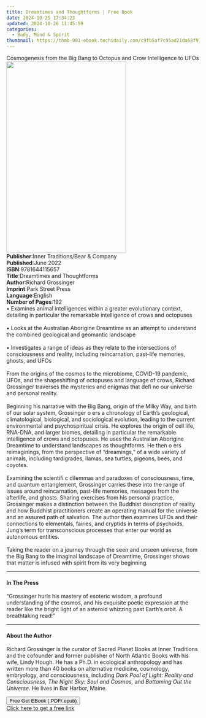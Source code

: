 ```yaml
---
title: Dreamtimes and Thoughtforms | Free Book
date: 2024-10-25 17:34:23
updated: 2024-10-26 11:45:59
categories:
  - Body, Mind & Spirit
thumbnail: https://thmb-001-ebook.techidaily.com/c9fb5af7c95ad21da68f979521a3e40912b20e5e33f8b1433c25fdf381a26fe2.jpg
---
```

<main id="book-container">
  <div class="flex flex-col">
    <div class="book-brief flex-1 py-6 px-4 sm:p-6 md:py-10 md:px-8">
      <!-- brief-->
      <div class="book-brief-main">
        Cosmogenesis from the Big Bang to Octopus and Crow Intelligence to UFOs
      </div>
    </div>
    <div
      class="book-meta-info flex-1 grid gap-4 col-start-1 col-end-3 row-start-1 sm:mb-6 sm:grid-cols-4 lg:gap-6 lg:col-start-2 lg:row-end-6 lg:row-span-6 lg:mb-0"
    >
      <div
        class="book-meta-info-left place-content-center mt-4 p-4 text-sm leading-6 col-start-2 col-span-2 dark:text-slate-400"
      >
        <img
          class="w-full h-500 object-cover rounded-lg sm:h-255 sm:col-span-2 lg:col-span-full"
          src="https://img-001-ebook.techidaily.com/eaf212b10328fa12a1b3a966f85061a901b7053d2b4b250fd84894ddd9f580b0.jpg"
          alt=""
          width="312"
          height="500"
        />
      </div>
      <div
        class="book-meta-info-right mt-2 col-start-1 row-start-2 col-span-3 self-center"
      >
        <!-- meta data  -->
        <div class="flex flex-col px-4 md:px-8">
          <div class="flex-1">
            <strong>Publisher</strong>:<span class="px-2"
              >Inner Traditions/Bear &amp; Company</span
            >
          </div>
          <div class="flex-1">
            <strong>Published</strong>:<span class="px-2">June 2022</span>
          </div>
          <div class="flex-1">
            <strong>ISBN</strong>:<span class="px-2">9781644115657</span>
          </div>
          <div class="flex-1">
            <strong>Title</strong>:<span class="px-2"
              >Dreamtimes and Thoughtforms</span
            >
          </div>
          <div class="flex-1">
            <strong>Author</strong>:<span class="px-2">Richard Grossinger</span>
          </div>
          <div class="flex-1">
            <strong>Imprint</strong>:<span class="px-2">Park Street Press</span>
          </div>
          <div class="flex-1">
            <strong>Language</strong>:<span class="px-2">English</span>
          </div>
          <div class="flex-1">
            <strong>Number of Pages</strong>:<span class="px-2">192</span>
          </div>
        </div>
      </div>
    </div>
    <div class="book-description flex-1 py-6 px-4 sm:p-6 md:py-10 md:px-8">
      <div class="book-description-main">
        <div accordion-content="" id="description">
          • Examines animal intelligences within a greater evolutionary context,
          detailing in particular the remarkable intelligence of crows and
          octopuses <br /><br />• Looks at the Australian Aborigine Dreamtime as
          an attempt to understand the combined geological and geomantic
          landscape <br /><br />• Investigates a range of ideas as they relate
          to the intersections of consciousness and reality, including
          reincarnation, past-life memories, ghosts, and UFOs <br /><br />From
          the origins of the cosmos to the microbiome, COVID-19 pandemic, UFOs,
          and the shapeshifting of octopuses and language of crows, Richard
          Grossinger traverses the mysteries and enigmas that defi ne our
          universe and personal reality.<br /><br />Beginning his narrative with
          the Big Bang, origin of the Milky Way, and birth of our solar system,
          Grossinger o ers a chronology of Earth’s geological, climatological,
          biological, and sociological evolution, leading to the current
          environmental and psychospiritual crisis. He explores the origin of
          cell life, RNA-DNA, and larger biomes, detailing in particular the
          remarkable intelligence of crows and octopuses. He uses the Australian
          Aborigine Dreamtime to understand landscapes as thoughtforms. He then
          o ers reimaginings, from the perspective of “dreamings,” of a wide
          variety of animals, including tardigrades, llamas, sea turtles,
          pigeons, bees, and coyotes. <br /><br />Examining the scientifi c
          dilemmas and paradoxes of consciousness, time, and quantum
          entanglement, Grossinger carries these into the range of issues around
          reincarnation, past-life memories, messages from the afterlife, and
          ghosts. Sharing exercises from his personal practice, Grossinger makes
          a distinction between the Buddhist description of reality and how
          Buddhist practitioners create an operating manual for the universe and
          an assured path of salvation. The author then examines UFOs and their
          connections to elementals, fairies, and cryptids in terms of
          psychoids, Jung’s term for transconscious processes that enter our
          world as autonomous entities. <br /><br />Taking the reader on a
          journey through the seen and unseen universe, from the Big Bang to the
          imaginal landscape of Dreamtime, Grossinger shows that matter is
          infused with spirit from its very beginning.
        </div>
        <div class="accordion-fader"></div>
      </div>
    </div>
    <div class="book-excerpts flex-1 py-6 px-4 sm:p-6 md:py-10 md:px-8">
      <!-- excerpts-->
      <div class="book-excerpts-main">
        <hr />
        <h4 class="placeholder placeholder-heading">
          <span>In The Press</span>
        </h4>
        <p>
          “Grossinger hurls his mastery of esoteric wisdom, a profound
          understanding of the cosmos, and his exquisite poetic expression at
          the reader like the bright light of an asteroid whizzing past Earth’s
          orbit. A breathtaking read!”
        </p>
      </div>
    </div>
    <div class="book-about-author flex-1 py-6 px-4 sm:p-6 md:py-10 md:px-8">
      <!-- about author-->
      <div class="book-main-author-main">
        <hr />
        <h4 class="placeholder placeholder-heading">
          <span>About the Author</span>
        </h4>
        <p>
          Richard Grossinger is the curator of Sacred Planet Books at Inner
          Traditions and the cofounder and former publisher of North Atlantic
          Books with his wife, Lindy Hough. He has a Ph.D. in ecological
          anthropology and has written more than 40 books on alternative
          medicine, cosmology, embryology, and consciousness, including
          <i>Dark Pool of Light: Reality and Consciousness,</i>
          <i>The Night Sky: Soul and Cosmos,</i> and
          <i>Bottoming Out the Universe</i>. He lives in Bar Harbor, Maine.
        </p>
      </div>
    </div>
    <div class="book-free-get flex-1 py-6 px-4 sm:p-6 md:py-10 md:px-8">
      <button
        id="btn-free-get"
        class="bg-blue-500 hover:bg-blue-700 text-white font-bold py-2 px-4 rounded"
      >
        Free Get EBook (.PDF/.epub)
      </button>
      <div id="countdown-display" class="px-2 text-lg mt-2"></div>
      <a
        id="free-link"
        class="hidden bg-blue-500 hover:bg-blue-700 text-white font-bold py-2 px-4 rounded"
        href="https://www.ebooks.com/en-us/book/210410939/dreamtimes-and-thoughtforms/richard-grossinger/"
        target="_blank"
        >Click here to get a free link</a
      >
    </div>
    <script>
      let countdownTime = 0;
      let countdownInterval = null;
      document
        .getElementById('btn-free-get')
        .addEventListener('click', startCountdown);
      function startCountdown() {
        countdownTime = new Date().getTime() + 60000 * 3;
        countdownInterval = setInterval(updateCountdown, 1000);
        document.getElementById('btn-free-get').disabled = true;
        document
          .getElementById('btn-free-get')
          .classList.add('bg-gray-500', 'cursor-not-allowed');
      }
      function updateCountdown() {
        let currentTime = new Date().getTime();
        let timeLeft = countdownTime - currentTime;
        let secondsLeft = Math.floor(timeLeft / 1000);
        document.getElementById('countdown-display').innerHTML =
          `Remaining time: ${secondsLeft} seconds.`;
        if (secondsLeft <= 0) {
          clearInterval(countdownInterval);
          document.getElementById('btn-free-get').classList.add('hidden');
          document.getElementById('free-link').classList.remove('hidden');
          document.getElementById('countdown-display').innerHTML = '';
        }
      }
    </script>
  </div>
</main>
